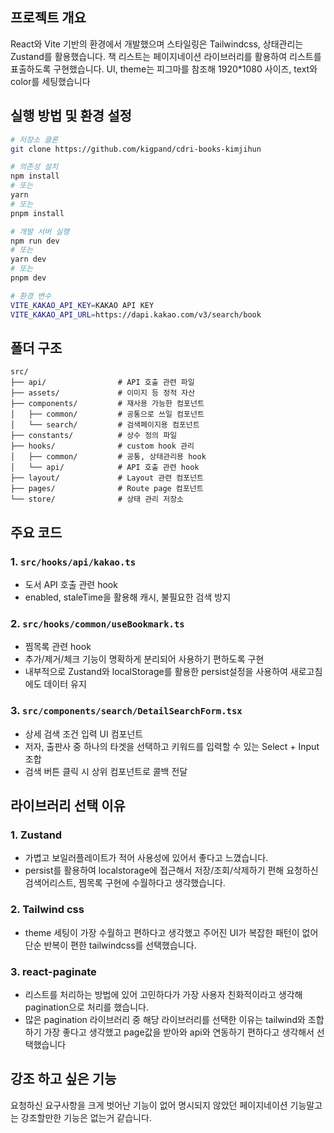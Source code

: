 ## 프로젝트 개요

React와 Vite 기반의 환경에서 개발했으며
스타일링은 Tailwindcss,
상태관리는 Zustand를 활용했습니다.
책 리스트는 페이지네이션 라이브러리를 활용하여 리스트를 표출하도록 구현했습니다.
UI, theme는 피그마를 참조해 1920\*1080 사이즈, text와 color를 세팅했습니다

## 실행 방법 및 환경 설정

```bash
# 저장소 클론
git clone https://github.com/kigpand/cdri-books-kimjihun

# 의존성 설치
npm install
# 또는
yarn
# 또는
pnpm install

# 개발 서버 실행
npm run dev
# 또는
yarn dev
# 또는
pnpm dev

# 환경 변수
VITE_KAKAO_API_KEY=KAKAO API KEY
VITE_KAKAO_API_URL=https://dapi.kakao.com/v3/search/book
```

## 폴더 구조

```
src/
├── api/                # API 호출 관련 파일
├── assets/             # 이미지 등 정적 자산
├── components/         # 재사용 가능한 컴포넌트
│   ├── common/         # 공통으로 쓰일 컴포넌트
│   └── search/         # 검색페이지용 컴포넌트
├── constants/          # 상수 정의 파일
├── hooks/              # custom hook 관리
│   ├── common/         # 공통, 상태관리용 hook
│   └── api/            # API 호출 관련 hook
├── layout/             # Layout 관련 컴포넌트
├── pages/              # Route page 컴포넌트
└── store/              # 상태 관리 저장소
```

## 주요 코드

### 1. `src/hooks/api/kakao.ts`

- 도서 API 호출 관련 hook
- enabled, staleTime을 활용해 캐시, 불필요한 검색 방지

### 2. `src/hooks/common/useBookmark.ts`

- 찜목록 관련 hook
- 추가/제거/체크 기능이 명확하게 분리되어 사용하기 편하도록 구현
- 내부적으로 Zustand와 localStorage를 활용한 persist설정을 사용하여 새로고침에도 데이터 유지

### 3. `src/components/search/DetailSearchForm.tsx`

- 상세 검색 조건 입력 UI 컴포넌트
- 저자, 출판사 중 하나의 타겟을 선택하고 키워드를 입력할 수 있는 Select + Input 조합
- 검색 버튼 클릭 시 상위 컴포넌트로 콜백 전달

## 라이브러리 선택 이유

### 1. Zustand

- 가볍고 보일러플레이트가 적어 사용성에 있어서 좋다고 느꼈습니다.
- persist를 활용하여 localstorage에 접근해서 저장/조회/삭제하기 편해 요청하신 검색어리스트, 찜목록 구현에 수월하다고 생각했습니다.

### 2. Tailwind css

- theme 세팅이 가장 수월하고 편하다고 생각했고 주어진 UI가 복잡한 패턴이 없어 단순 반복이 편한 tailwindcss를 선택했습니다.

### 3. react-paginate

- 리스트를 처리하는 방법에 있어 고민하다가 가장 사용자 친화적이라고 생각해 pagination으로 처리를 했습니다.
- 많은 pagination 라이브러리 중 해당 라이브러리를 선택한 이유는 tailwind와 조합하기 가장 좋다고 생각했고 page값을 받아와 api와 연동하기 편하다고 생각해서 선택했습니다

## 강조 하고 싶은 기능

요청하신 요구사항을 크게 벗어난 기능이 없어 명시되지 않았던 페이지네이션 기능말고는 강조할만한 기능은 없는거 같습니다.
